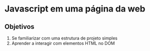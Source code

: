 # Javascript em uma página da web

## Objetivos

1. Se familiarizar com uma estrutura de projeto simples
2. Aprender a interagir com elementos HTML no DOM